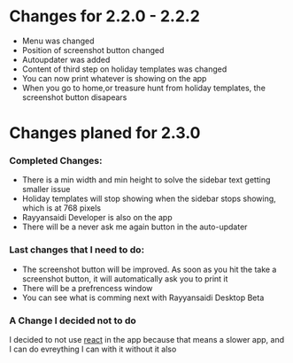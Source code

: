 # Changes for 2.2.0 - 2.2.2

- Menu was changed
- Position of screenshot button changed
- Autoupdater was added
- Content of third step on holiday templates was changed
- You can now print whatever is showing on the app
- When you go to home,or treasure hunt from holiday templates, the screenshot button disapears

# Changes planed for 2.3.0

### Completed Changes:

- There is a min width and min height to solve the sidebar text getting smaller issue
- Holiday templates will stop showing when the sidebar stops showing, which is at 768 pixels
- Rayyansaidi Developer is also on the app
- There will be a never ask me again button in the auto-updater

### Last changes that I need to do:

- The screenshot button will be improved. As soon as you hit the take a screenshot button, it will automatically ask you to print it
- There will be a prefrencess window
- You can see what is comming next with Rayyansaidi Desktop Beta

### A Change I decided not to do

I decided to not use [react](https://reactjs.com/) in the app because that means a slower app, and I can do evreything I can with it without it also
